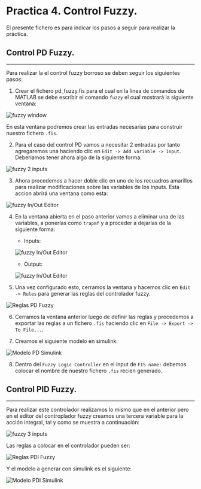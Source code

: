 # Practica 4. Control Fuzzy.

El presente fichero es para indicar los pasos a seguir para realizar la práctica.

## Control PD Fuzzy.
---

Para realizar la el control fuzzy borroso se deben seguir los siguientes pasos:

1. Crear el fichero pd_fuzzy.fis para el cual en la línea de comandos de MATLAB se debe escribir el comando `fuzzy` el cual mostrará la siguiente ventana:

![fuzzy window](images/fuzzy_window.png)

En esta ventana podremos crear las entradas necesarias para construir nuestro fichero `.fis`.

2. Para el caso del control PD vamos a necesitar 2 entradas por tanto agregaremos una haciendo clic en `Edit -> Add variable -> Input`. Deberiamos tener ahora algo de la siguiente forma:

![fuzzy 2 inputs](images/fuzzy_2inputs.png)

3. Ahora procedemos a hacer doble clic en uno de los recuadros amarillos para realizar modificaciones sobre las variables de los inputs. Esta accion abrirá una ventana como esta:

![fuzzy In/Out Editor](images/fuzzy_inout_editor.png)

4. En la ventana abierta en el paso anterior vamos a eliminar una de las variables, a ponerlas como `trapmf` y a proceder a dejarlas de la siguiente forma:

    * Inputs: 

    ![fuzzy In/Out Editor](images/fuzzy_in_config.png)

    * Output:

    ![fuzzy In/Out Editor](images/fuzzy_out_config.png)

5. Una vez configurado esto, cerramos la ventana y hacemos clic en `Edit -> Rules` para generar las reglas del controlador fuzzy.

![Reglas PD Fuzzy](images/reglas_pd_fuzzy.png)

6. Cerramos la ventana anterior luego de definir las reglas y procedemos a exportar las reglas a un fichero `.fis` haciendo clic en `File -> Export -> To File...`.

7. Creamos el siguiente modelo en simulink:

![Modelo PD Simulink](images/modelo_pd_fuzzy.png)

8. Dentro del `Fuzzy Logic Controller` en el input de `FIS name:` debemos colocar el nombre de nuestro fichero `.fis` recien generado.

## Control PID Fuzzy.
---

Para realizar este controlador realizamos lo mismo que en el anterior pero en el editor del controplador fuzzy creamos una tercera variable para la acción integral, tal y como se muestra a continuación:

![fuzzy 3 inputs](images/fuzzy_3inputs.png)

Las reglas a colocar en el controlador pueden ser:

![Reglas PDI Fuzzy](images/reglas_pid_fuzzy.png)

Y el modelo a generar con simulink es el siguiente:

![Modelo PDI Simulink](images/modelo_pid_fuzzy.png)